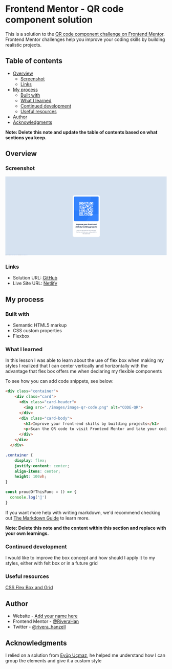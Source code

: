 # Frontend Mentor - QR code component solution

This is a solution to the [QR code component challenge on Frontend Mentor](https://www.frontendmentor.io/challenges/qr-code-component-iux_sIO_H). Frontend Mentor challenges help you improve your coding skills by building realistic projects. 

## Table of contents

- [Overview](#overview)
  - [Screenshot](#screenshot)
  - [Links](#links)
- [My process](#my-process)
  - [Built with](#built-with)
  - [What I learned](#what-i-learned)
  - [Continued development](#continued-development)
  - [Useful resources](#useful-resources)
- [Author](#author)
- [Acknowledgments](#acknowledgments)

**Note: Delete this note and update the table of contents based on what sections you keep.**

## Overview

### Screenshot
![Solution preview for the QR code component coding challenge](./design/solution-preview.png)

### Links

- Solution URL: [GitHub](https://github.com/RiveraHan/qr-css-flex)
- Live Site URL: [Netlify](https://qr-htmlcss.netlify.app/)

## My process

### Built with

- Semantic HTML5 markup
- CSS custom properties
- Flexbox

### What I learned

In this lesson I was able to learn about the use of flex box when making my styles I realized that I can center vertically and horizontally with the advantage that flex box offers me when declaring my flexible components

To see how you can add code snippets, see below:

```html
<div class="container">
    <div class="card">
      <div class="card-header">
        <img src="./images/image-qr-code.png" alt="CODE-QR">
      </div>
      <div class="card-body">
        <h2>Improve your front-end skills by building projects</h2>
        <p>Scan the QR code to visit Frontend Mentor and take your coding skills to the next level</p>
      </div>
    </div>
  </div>
```
```css
.container {
    display: flex;
    justify-content: center;
    align-items: center;
    height: 100vh;
}
```
```js
const proudOfThisFunc = () => {
  console.log('🎉')
}
```

If you want more help with writing markdown, we'd recommend checking out [The Markdown Guide](https://www.markdownguide.org/) to learn more.

**Note: Delete this note and the content within this section and replace with your own learnings.**

### Continued development

I would like to improve the box concept and how should I apply it to my styles, either with felt box or in a future grid

### Useful resources

[CSS Flex Box and Grid](https://www.freecodecamp.org/espanol/news/como-centrar-cualquier-cosa-en-css-usando-flexb)

## Author

- Website - [Add your name here](https://www.your-site.com)
- Frontend Mentor - [@RiveraHan](https://www.frontendmentor.io/profile/RiveraHan)
- Twitter - [@rivera_hanzell](https://twitter.com/rivera_hanzell)

## Acknowledgments

I relied on a solution from [Eyüp Uçmaz](https://codepen.io/eyupucmaz), he helped me understand how I can group the elements and give it a custom style

